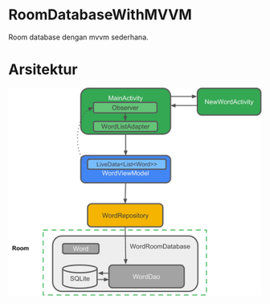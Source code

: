# RoomDatabaseWithMVVM
Room database dengan mvvm sederhana.

<h1>Arsitektur</h1>
<img src="screenshot/room_architecture.png"/>


